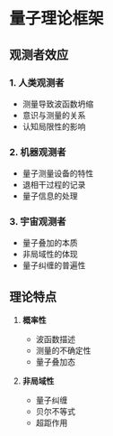 # 量子理论框架

## 观测者效应

### 1. 人类观测者
- 测量导致波函数坍缩
- 意识与测量的关系
- 认知局限性的影响

### 2. 机器观测者
- 量子测量设备的特性
- 退相干过程的记录
- 量子信息的处理

### 3. 宇宙观测者
- 量子叠加的本质
- 非局域性的体现
- 量子纠缠的普遍性

## 理论特点

1. **概率性**
   - 波函数描述
   - 测量的不确定性
   - 量子叠加态

2. **非局域性**
   - 量子纠缠
   - 贝尔不等式
   - 超距作用